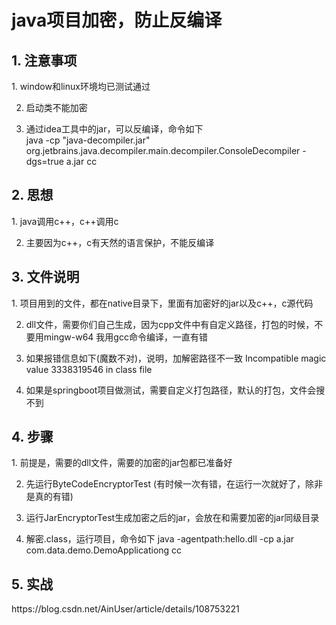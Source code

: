 # java项目加密，防止反编译

<h2>1. 注意事项</h2>
1. window和linux环境均已测试通过

2. 启动类不能加密

3. 通过idea工具中的jar，可以反编译，命令如下<br/>
java -cp "java-decompiler.jar" org.jetbrains.java.decompiler.main.decompiler.ConsoleDecompiler -dgs=true a.jar cc

<h2>2. 思想</h2>
1. java调用c++，c++调用c

2. 主要因为c++，c有天然的语言保护，不能反编译

<h2>3. 文件说明</h2>
1. 项目用到的文件，都在native目录下，里面有加密好的jar以及c++，c源代码

2. dll文件，需要你们自己生成，因为cpp文件中有自定义路径，打包的时候，不要用mingw-w64
   我用gcc命令编译，一直有错
   
3. 如果报错信息如下(魔数不对)，说明，加解密路径不一致
 Incompatible magic value 3338319546 in class file
 
4. 如果是springboot项目做测试，需要自定义打包路径，默认的打包，文件会搜不到
 
 <h2>4. 步骤</h2>
 1. 前提是，需要的dll文件，需要的加密的jar包都已准备好
 
 2. 先运行ByteCodeEncryptorTest (有时候一次有错，在运行一次就好了，除非是真的有错)
 
 3. 运行JarEncryptorTest生成加密之后的jar，会放在和需要加密的jar同级目录
 
 4. 解密.class，运行项目，命令如下
  java -agentpath:hello.dll -cp a.jar com.data.demo.DemoApplicationg cc
  
  <h2>5. 实战</h2>
  https://blog.csdn.net/AinUser/article/details/108753221
